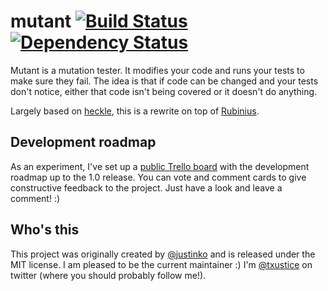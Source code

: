 # mutant [![Build Status](https://secure.travis-ci.org/txus/mutant.png)](http://travis-ci.org/txus/mutant) [![Dependency Status](https://gemnasium.com/txus/mutant.png)](https://gemnasium.com/txus/mutant)

Mutant is a mutation tester. It modifies your code and runs your tests to make sure they fail. The idea is that if code can be changed and your tests don't notice, either that code isn't being covered or it doesn't do anything.

Largely based on [heckle](https://github.com/seattlerb/heckle), this is a rewrite on top of [Rubinius](http://rubini.us).

## Development roadmap

As an experiment, I've set up a [public Trello board](https://trello.com/board/mutant/4f452510101d860b203b542d) with the development roadmap up to the 1.0 release. You can vote and comment cards to give constructive feedback to the project. Just have a look and leave a comment! :)

## Who's this

This project was originally created by [@justinko](http://twitter.com/justinko) and is released under the MIT license. I am pleased to be the current maintainer :) I'm [@txustice](http://twitter.com/txustice) on twitter (where you should probably follow me!).
